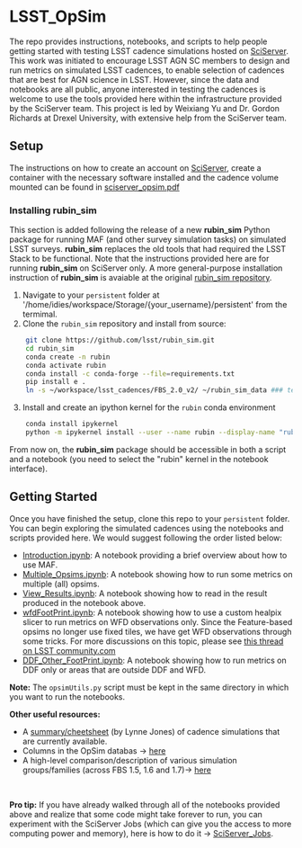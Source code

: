 # LSST_OpSim 
The repo provides instructions, notebooks, and scripts to help people
getting started with testing LSST cadence simulations hosted on
[SciServer](http://www.sciserver.org/). This work was initiated to
encourage LSST AGN SC members to design and run metrics on simulated
LSST cadences, to enable selection of cadences that are best for AGN
science in LSST. However, since the data and notebooks are all public,
anyone interested in testing the cadences is welcome to use the tools
provided here within the infrastructure provided by the SciServer
team. This project is led by Weixiang Yu and Dr. Gordon Richards at
Drexel University, with extensive help from the SciServer team.

## Setup
The instructions on how to create an account on
[SciServer](http://www.sciserver.org/), create a container with the
necessary software installed and the cadence volume mounted can be
found in [sciserver_opsim.pdf](./sciserver_opsim.pdf)

### Installing **rubin_sim** 
This section is added following the release of a new **rubin_sim** Python package for running MAF (and other survey simulation tasks) on simulated LSST surveys. **rubin_sim** replaces the old tools that had required the LSST Stack to be functional. Note that the instructions provided here are for running **rubin_sim** on SciServer only. A more general-purpose installation instruction of **rubin_sim** is avaiable at the original [rubin_sim repository](https://github.com/lsst/rubin_sim).

1. Navigate to your `persistent` folder at '/home/idies/workspace/Storage/{your_username}/persistent' from the termimal.
2. Clone the $\texttt{rubin_sim}$ repository and install from source:

```sh
    git clone https://github.com/lsst/rubin_sim.git
    cd rubin_sim
    conda create -n rubin
    conda activate rubin
    conda install -c conda-forge --file=requirements.txt
    pip install e .
    ln -s ~/workspace/lsst_cadences/FBS_2.0_v2/ ~/rubin_sim_data ### tell rubin_sim where to find data
```

3. Install and create an ipython kernel for the `rubin` conda environment

```sh
    conda install ipykernel
    python -m ipykernel install --user --name rubin --display-name "rubin"
```

From now on, the **rubin_sim** package should be accessible in both a script and a notebook (you need to select the "rubin" kernel in the notebook interface). 

## Getting Started
Once you have finished the setup, clone this repo to your `persistent`
folder. You can begin exploring the simulated cadences using the
notebooks and scripts provided here. We would suggest following the
order listed below:

- [Introduction.ipynb](./Scripts_NBs/00_Introduction.ipynb): A notebook providing a brief overview about how to use MAF.
- [Multiple_Opsims.ipynb](./Scripts_NBs/01_Multiple_Opsims.ipynb): A notebook showing how to run some metrics on multiple (all) opsims. 
- [View_Results.ipynb](./Scripts_NBs/02_View_Results.ipynb): A notebook showing how to read in the result produced in the notebook above.
- [wfdFootPrint.ipynb](./Scripts_NBs/04_wfdFootPrint.ipynb): A notebook showing how to use a custom healpix slicer to run metrics on WFD observations only. Since the Feature-based opsims no longer use fixed tiles, we have get WFD observations through some tricks. For more discussions on this topic, please see [this thread on LSST community.com](https://community.lsst.org/t/wfd-metrics-with-the-fbs-output/3970/7)
- [DDF_Other_FootPrint.ipynb](./Scripts_NBs/03_DDF_Other_FootPrint.ipynb): A notebook showing how to run metrics on DDF only or areas that are outside DDF and WFD.

**Note:** The `opsimUtils.py` script must be kept in the same directory in which you want to run the notebooks.

<!-- Once you are a MAF pro, you can learn more about MAF from [sims_maf_contrib github repo](https://github.com/LSST-nonproject/sims_maf_contrib). For details on the most recent release of LSST cadence simulation, please refer to the [FBS_1.4 thread](https://community.lsst.org/t/january-2020-update-fbs-1-4-runs/4006/6), [FBS_1.5 thread](https://community.lsst.org/t/may-update-bonus-fbs-1-5-release/4139), [FBS_1.6 thread](https://community.lsst.org/t/fbs-1-6-release-august-2020/4423) and [FBS_1.7 thread](https://community.lsst.org/t/survey-simulations-v1-7-release-january-2021/4660) on LSST Community page. (Note that FBS 1.4 simulations have been superceded by runs in 1.5, 1.6 or 1.7, the link above is only for reference purpose.)
 -->
__Other useful resources:__
- A [summary/cheetsheet](https://github.com/lsst-pst/pstn-051/blob/master/Cheat_Sheet.md) (by Lynne Jones) of cadence simulations that are currently available.
- Columns in the OpSim databas -> [here](https://github.com/lsst/sims_featureScheduler)
- A high-level comparison/description of various simulation groups/families (across FBS 1.5, 1.6 and 1.7)-> [here](https://github.com/lsst-pst/survey_strategy/blob/master/fbs_1.7/SummaryInfo.ipynb)

<br>

__Pro tip:__ If you have already walked through all of the notebooks provided above and realize 
that some code might take forever to run, you can experiment with the SciServer Jobs 
(which can give you the access to more computing power and memory), here is how to 
do it -> [SciServer_Jobs](./SciServer_Jobs.pdf). 
